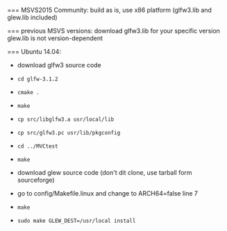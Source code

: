=== MSVS2015 Community:
build as is, use x86 platform
(glfw3.lib and glew.lib included)

=== previous MSVS versions:
download glfw3.lib for your specific version
glew.lib is not version-dependent

=== Ubuntu 14.04:

* download glfw3 source code
* `cd glfw-3.1.2`
* `cmake .`
* `make`
* `cp src/libglfw3.a usr/local/lib`
* `cp src/glfw3.pc usr/lib/pkgconfig`
* `cd ../MVCtest`
* `make`

* download glew source code (don't dit clone, use tarball form sourceforge)
* go to config/Makefile.linux and change to ARCH64=false line 7
* `make`
* `sudo make GLEW_DEST=/usr/local install`
